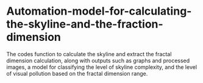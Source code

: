 # Automation-model-for-calculating-the-skyline-and-the-fraction-dimension
The codes function to calculate the skyline and extract the fractal dimension calculation, along with outputs such as graphs and processed images, a model for classifying the level of skyline complexity, and the level of visual pollution based on the fractal dimension range.
